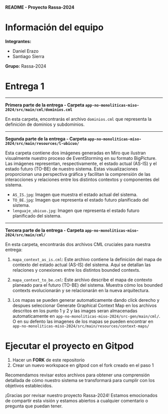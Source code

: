 **README - Proyecto Rassa-2024**

# Información del equipo

**Integrantes:**

- Daniel Erazo
- Santiago Sierra

**Grupo:**
Rassa-2024

# Entrega 1

---

**Primera parte de la entrega - Carpeta `app-no-monoliticas-miso-2024/src/main/cml/dominios.cml`**

En esta carpeta, encontrarás el archivo `dominios.cml` que representa la definición de dominios y subdominios.

---

**Segunda parte de la entrega - Carpeta `app-no-monoliticas-miso-2024/src/main/resources/l-ubicuo/`**

Esta carpeta contiene dos imágenes generadas en Miro que ilustran visualmente nuestro proceso de EventStorming en su formato BigPicture. Las imágenes representan, respectivamente, el estado actual (AS-IS) y el estado futuro (TO-BE) de nuestro sistema. Estas visualizaciones proporcionan una perspectiva gráfica y facilitan la comprensión de las interacciones y relaciones entre los distintos contextos y componentes del sistema.

- `AS_IS.jpg`: Imagen que muestra el estado actual del sistema.
- `TO_BE.jpg`: Imagen que representa el estado futuro planificado del sistema.
- `lenguaje_ubicuo.jpg`: Imagen que representa el estado futuro planificado del sistema.

---

**Tercera parte de la entrega - Carpeta `app-no-monoliticas-miso-2024/src/main/cml/`**

En esta carpeta, encontrarás dos archivos CML cruciales para nuestra entrega:

1. `mapa_context_as_is.cml`: Este archivo contiene la definición del mapa de contexto del estado actual (AS-IS) del sistema. Aquí se detallan las relaciones y conexiones entre los distintos bounded contexts.

2. `mapa_context_to_be.cml`: Este archivo describe el mapa de contexto planeado para el futuro (TO-BE) del sistema. Muestra cómo los bounded contexts evolucionarán y se relacionarán en la nueva arquitectura.

3. Los mapas se pueden generar automaticamente dando click derecho y despues seleccionar Generate Graphical Context Map en los archivos descritos en los punto 1 y 2 y las images seran almacenadas automaticamente en `app-no-monoliticas-miso-2024/src-gen/main/cml/`. O en su defento las imagenes de los mapas se pueden encontrar en `app-no-monoliticas-miso-2024/src/main/resources/context-maps/`

# Ejecutar el proyecto en Gitpod

1. Hacer un **FORK** de este repositorio
2. Crear un nuevo workspace en gitpod con el fork creado en el paso 1

Recomendamos revisar estos archivos para obtener una comprensión detallada de cómo nuestro sistema se transformará para cumplir con los objetivos establecidos.

¡Gracias por revisar nuestro proyecto Rassa-2024! Estamos emocionados de compartir esta visión y estamos abiertos a cualquier comentario o pregunta que puedan tener.
